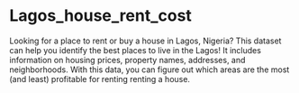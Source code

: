 # Lagos_house_rent_cost
Looking for a place to rent or buy a house in Lagos, Nigeria? This dataset can help you identify the best places to live in the Lagos! It includes information on housing prices, property names, addresses, and neighborhoods. With this data, you can figure out which areas are the most (and least) profitable for renting renting a house. 
